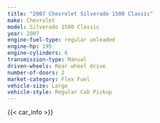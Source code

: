 ```yaml
---
title: "2007 Chevrolet Silverado 1500 Classic"
make: Chevrolet
model: Silverado 1500 Classic
year: 2007
engine-fuel-type: regular unleaded
engine-hp: 195
engine-cylinders: 6
transmission-type: Manual
driven-wheels: Rear wheel drive
number-of-doors: 2
market-category: Flex Fuel
vehicle-size: Large
vehicle-style: Regular Cab Pickup
---
```


{{< car_info >}}
